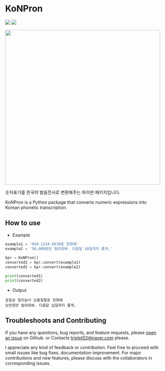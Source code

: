 # KoNPron
  
<img src="https://img.shields.io/badge/License-MIT-yellow"> <img src="https://img.shields.io/badge/contributors-welcome-yellowgreen">  
  
<img src="https://user-images.githubusercontent.com/42150335/79733753-8fa75b00-8330-11ea-81ca-c49d29412b45.png" width=500>  
  
숫자표기를 한국어 발음전사로 변환해주는 파이썬 패키지입니다.  
  
KoNPron is a Python package that converts numeric expressions into Korean phonetic transcription.
  
## How to use
  
* Example

```python
example1 = '010-1234-5678로 전화해'
example2 = '50,000원만 빌려줘봐. 다음달 10일까지 줄게.'
  
kpr = KoNPron()
converted1 = kpr.convert(example1)
converted2 = kpr.convert(example2)

print(converted1)
print(converted2)
```
* Output
```
공일공 일이삼사 오율칠팔로 전화해
오만원만 빌려줘봐. 다음달 십일까지 줄게.
```

## Troubleshoots and Contributing
If you have any questions, bug reports, and feature requests, please [open an issue](github.com/triplet02/KoNPron/issues) on Github.
or Contacts triplet02@naver.com please.

I appreciate any kind of feedback or contribution. Feel free to proceed with small issues like bug fixes, documentation improvement. For major contributions and new features, please discuss with the collaborators in corresponding issues.

